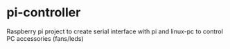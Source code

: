 # pi-controller
Raspberry pi project to create serial interface with pi and linux-pc to control PC accessories (fans/leds) 
